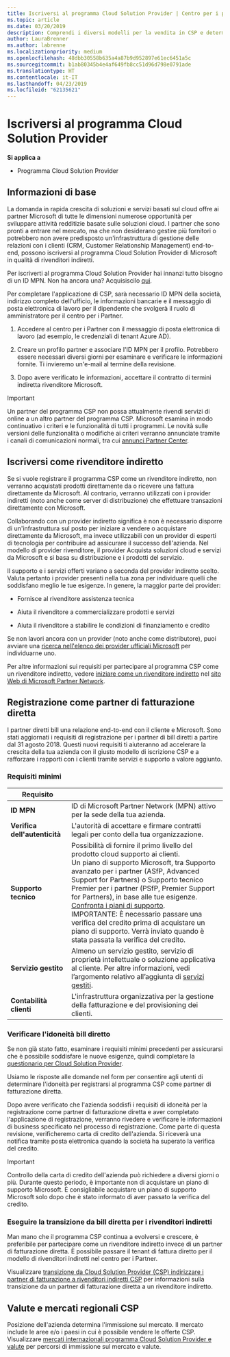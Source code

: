 ```yaml
---
title: Iscriversi al programma Cloud Solution Provider | Centro per i partner
ms.topic: article
ms.date: 03/20/2019
description: Comprendi i diversi modelli per la vendita in CSP e determina qual è il più adatto alla tua attività
author: LauraBrenner
ms.author: labrenne
ms.localizationpriority: medium
ms.openlocfilehash: 48dbb30558b635a4a87b9d952897e61ec6451a5c
ms.sourcegitcommit: b1ab80345b4e4af649fb8cc51d96d798e0791ade
ms.translationtype: HT
ms.contentlocale: it-IT
ms.lasthandoff: 04/23/2019
ms.locfileid: "62135621"
---
```

# <a name="enroll-in-the-cloud-solution-provider-program"></a>Iscriversi al programma Cloud Solution Provider

**Si applica a**

- Programma Cloud Solution Provider  

## <a name="get-started"></a>Informazioni di base

La domanda in rapida crescita di soluzioni e servizi basati sul cloud offre ai partner Microsoft di tutte le dimensioni numerose opportunità per sviluppare attività redditizie basate sulle soluzioni cloud. I partner che sono pronti a entrare nel mercato, ma che non desiderano gestire più fornitori o potrebbero non avere predisposto un'infrastruttura di gestione delle relazioni con i clienti (CRM, Customer Relationship Management) end-to-end, possono iscriversi al programma Cloud Solution Provider di Microsoft in qualità di rivenditori indiretti.

Per iscriverti al programma Cloud Solution Provider hai innanzi tutto bisogno di un ID MPN. Non ha ancora una? Acquisiscilo [qui](https://epe.mspartner.microsoft.com/EPE/portal/en-US?partnerid=).

Per completare l'applicazione di CSP, sarà necessario ID MPN della società, indirizzo completo dell'ufficio, le informazioni bancarie e il messaggio di posta elettronica di lavoro per il dipendente che svolgerà il ruolo di amministratore per il centro per i Partner.

1. Accedere al centro per i Partner con il messaggio di posta elettronica di lavoro (ad esempio, le credenziali di tenant Azure AD).

2. Creare un profilo partner e associare l'ID MPN per il profilo.
Potrebbero essere necessari diversi giorni per esaminare e verificare le informazioni fornite. Ti invieremo un'e-mail al termine della revisione.

3. Dopo avere verificato le informazioni, accettare il contratto di termini indiretta rivenditore Microsoft.

> [!IMPORTANT]  
> Un partner del programma CSP non possa attualmente rivendi servizi di online a un altro partner del programma CSP. Microsoft esamina in modo continuativo i criteri e le funzionalità di tutti i programmi. Le novità sulle versioni delle funzionalità o modifiche ai criteri verranno annunciate tramite i canali di comunicazioni normali, tra cui [annunci Partner Center](https://partner.microsoft.com/en-us/pcv/announcements).

## <a name="enroll-as-an-indirect-reseller"></a>Iscriversi come rivenditore indiretto

Se si vuole registrare il programma CSP come un rivenditore indiretto, non verranno acquistati prodotti direttamente da o ricevere una fattura direttamente da Microsoft. Al contrario, verranno utilizzati con i provider indiretti (noto anche come server di distribuzione) che effettuare transazioni direttamente con Microsoft.

Collaborando con un provider indiretto significa è non è necessario disporre di un'infrastruttura sul posto per iniziare a vendere o acquistare direttamente da Microsoft, ma invece utilizzabili con un provider di esperti di tecnologia per contribuire ad assicurare il successo dell'azienda. Nel modello di provider rivenditore, il provider Acquista soluzioni cloud e servizi da Microsoft e si basa su distribuzione e i prodotti del servizio.

Il supporto e i servizi offerti variano a seconda del provider indiretto scelto. Valuta pertanto i provider presenti nella tua zona per individuare quelli che soddisfano meglio le tue esigenze. In genere, la maggior parte dei provider:

- Fornisce al rivenditore assistenza tecnica

- Aiuta il rivenditore a commercializzare prodotti e servizi

- Aiuta il rivenditore a stabilire le condizioni di finanziamento e credito

Se non lavori ancora con un provider (noto anche come distributore), puoi avviare una [ricerca nell'elenco dei provider ufficiali Microsoft](https://partnercenter.microsoft.com/partner/find-a-provider) per individuarne uno.

Per altre informazioni sui requisiti per partecipare al programma CSP come un rivenditore indiretto, vedere [iniziare come un rivenditore indiretto](https://partner.microsoft.com/cloud-solution-provider/whats-required) nel [sito Web di Microsoft Partner Network](https://partner.microsoft.com/). 

## <a name="enroll-as-a-direct-bill-partner"></a>Registrazione come partner di fatturazione diretta

I partner diretti bill una relazione end-to-end con il cliente e Microsoft. Sono stati aggiornati i requisiti di registrazione per i partner di bill diretti a partire dal 31 agosto 2018. Questi nuovi requisiti ti aiuteranno ad accelerare la crescita della tua azienda con il giusto modello di iscrizione CSP e a rafforzare i rapporti con i clienti tramite servizi e supporto a valore aggiunto. 

### <a name="minimum-requirements"></a>Requisiti minimi

|**Requisito**|                             |
|--------------------------------|--------------------------------------------------------------|
|**ID MPN**   |ID di Microsoft Partner Network (MPN) attivo per la sede della tua azienda.    |
|**Verifica dell'autenticità**   |L'autorità di accettare e firmare contratti legali per conto della tua organizzazione.|
|**Supporto tecnico**   |Possibilità di fornire il primo livello del prodotto cloud supporto ai clienti. <br>Un piano di supporto Microsoft, tra Supporto avanzato per i partner (ASfP, Advanced Support for Partners) o Supporto tecnico Premier per i partner (PSfP, Premier Support for Partners), in base alle tue esigenze. [Confronta i piani di supporto](https://partner.microsoft.com/en-US/support/partnersupport).<br> IMPORTANTE: È necessario passare una verifica del credito prima di acquistare un piano di supporto. Verrà inviato quando è stata passata la verifica del credito. |
|**Servizio gestito**   |Almeno un servizio gestito, servizio di proprietà intellettuale o soluzione applicativa al cliente. Per altre informazioni, vedi l’argomento relativo all’aggiunta di [servizi gestiti](https://partner.microsoft.com/en-US/business-opportunities/managed-services-provider).|
|**Contabilità clienti** |L'infrastruttura organizzativa per la gestione della fatturazione e del provisioning dei clienti.

### <a name="verify-direct-bill-eligibility"></a>Verificare l'idoneità bill diretto

Se non già stato fatto, esaminare i requisiti minimi precedenti per assicurarsi che è possibile soddisfare le nuove esigenze, quindi completare la [questionario per Cloud Solution Provider](https://partner.microsoft.com/cloud-solution-provider/assessment).

Usiamo le risposte alle domande nel form per consentire agli utenti di determinare l'idoneità per registrarsi al programma CSP come partner di fatturazione diretta.

Dopo avere verificato che l'azienda soddisfi i requisiti di idoneità per la registrazione come partner di fatturazione diretta e aver completato l'applicazione di registrazione, verranno rivedere e verificare le informazioni di business specificato nel processo di registrazione. Come parte di questa revisione, verificheremo carta di credito dell'azienda. Si riceverà una notifica tramite posta elettronica quando la società ha superato la verifica del credito.

>[!IMPORTANT]
>Controllo della carta di credito dell'azienda può richiedere a diversi giorni o più. Durante questo periodo, è importante non di acquistare un piano di supporto Microsoft. È consigliabile acquistare un piano di supporto Microsoft solo dopo che è stato informato di aver passato la verifica del credito.

### <a name="transition-from-direct-bill-to-indirect-reseller"></a>Eseguire la transizione da bill diretta per i rivenditori indiretti

Man mano che il programma CSP continua a evolversi e crescere, è preferibile per partecipare come un rivenditore indiretto invece di un partner di fatturazione diretta. È possibile passare il tenant di fattura diretto per il modello di rivenditori indiretti nel centro per i Partner.

Visualizzare [transizione da Cloud Solution Provider (CSP) indirizzare i partner di fatturazione a rivenditori indiretti CSP](transition-direct-to-indirect.md) per informazioni sulla transizione da un partner di fatturazione diretta a un rivenditore indiretto.

## <a name="csp-regional-markets-and-currencies"></a>Valute e mercati regionali CSP

Posizione dell'azienda determina l'immissione sul mercato. Il mercato include le aree e/o i paesi in cui è possibile vendere le offerte CSP. Visualizzare [mercati internazionali programma Cloud Solution Provider e valute](regional-authorization-overview.md) per percorsi di immissione sul mercato e valute.

